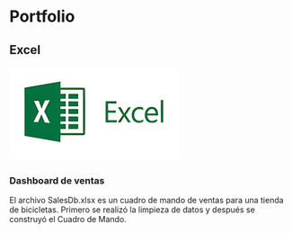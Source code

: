 # Portfolio

## Excel
![Excel logo](05.png)

### Dashboard de ventas 
 El archivo SalesDb.xlsx es un cuadro de mando de ventas para una tienda de bicicletas. Primero se realizó la limpieza de datos y después se construyó el Cuadro de Mando.


